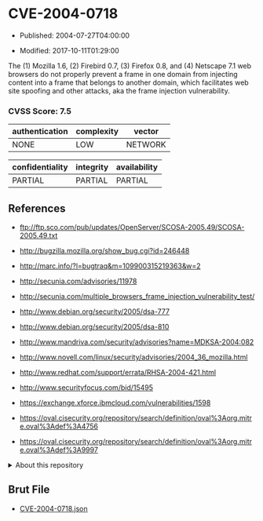 # CVE-2004-0718

- Published: 2004-07-27T04:00:00

- Modified: 2017-10-11T01:29:00

The (1) Mozilla 1.6, (2) Firebird 0.7, (3) Firefox 0.8, and (4) Netscape 7.1 web browsers do not properly prevent a frame in one domain from injecting content into a frame that belongs to another domain, which facilitates web site spoofing and other attacks, aka the frame injection vulnerability.

### CVSS Score: **7.5**

| authentication | complexity | vector |
| --- | --- | --- |
| NONE | LOW | NETWORK |

| confidentiality | integrity | availability |
| --- | --- | --- |
| PARTIAL | PARTIAL | PARTIAL |

## References

* ftp://ftp.sco.com/pub/updates/OpenServer/SCOSA-2005.49/SCOSA-2005.49.txt

* http://bugzilla.mozilla.org/show_bug.cgi?id=246448

* http://marc.info/?l=bugtraq&m=109900315219363&w=2

* http://secunia.com/advisories/11978

* http://secunia.com/multiple_browsers_frame_injection_vulnerability_test/

* http://www.debian.org/security/2005/dsa-777

* http://www.debian.org/security/2005/dsa-810

* http://www.mandriva.com/security/advisories?name=MDKSA-2004:082

* http://www.novell.com/linux/security/advisories/2004_36_mozilla.html

* http://www.redhat.com/support/errata/RHSA-2004-421.html

* http://www.securityfocus.com/bid/15495

* https://exchange.xforce.ibmcloud.com/vulnerabilities/1598

* https://oval.cisecurity.org/repository/search/definition/oval%3Aorg.mitre.oval%3Adef%3A4756

* https://oval.cisecurity.org/repository/search/definition/oval%3Aorg.mitre.oval%3Adef%3A9997

<details>
<summary>About this repository</summary> 

  This repository is part of the project [Live Hack CVE](https://github.com/Live-Hack-CVE). Main website can be found [www.live-hack.org](https://www.live-hack.org) 
  
  Made by [Sn0wAlice](https://github.com/Sn0wAlice) for the people that care about security and need to have a feed of the latest CVEs. Hope you enjoy it, don't forget to star the repo and follow me on [Twitter](https://twitter.com/Sn0wAlice) and [Github](https://github.com/Sn0wAlice). And that is my [personnal website](https://www.alice-snow.me/)

  - [Home Page](https://github.com/Live-Hack-CVE)
  - [Framework](https://github.com/Live-Hack-CVE/cve-framework)
  - [CVE database](https://github.com/Live-Hack-CVE/full_database)
  - [Changelog](https://github.com/Live-Hack-CVE/Changelog)
</details>

## Brut File

* [CVE-2004-0718.json](https://raw.githubusercontent.com/Live-Hack-CVE/full_database/main/cves/2004/CVE-2004-0718.json)

